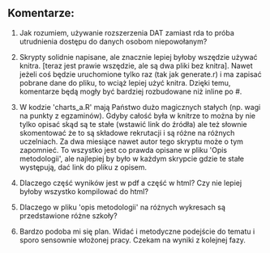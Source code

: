 ## Komentarze:

1. Jak rozumiem, używanie rozszerzenia DAT zamiast rda to próba utrudnienia dostępu do danych osobom niepowołanym?

2. Skrypty solidnie napisane, ale znacznie lepiej byłoby wszędzie używać knitra.
 [teraz jest prawie wszędzie, ale są dwa pliki bez knitra].
 Nawet jeżeli coś będzie uruchomione tylko raz (tak jak generate.r) i ma zapisać pobrane dane do pliku, to wciąż lepiej użyć knitra. Dzięki temu, komentarze będą mogły być bardziej rozbudowane niż inline po #. 

3. W kodzie 'charts_a.R' mają Państwo dużo magicznych stałych (np. wagi na punkty z egzaminów). 
Gdyby całość była w knitrze to można by nie tylko opisać skąd są te stałe (wstawić link do źródła) ale też słownie skomentować że to są składowe rekrutacji i są różne na różnych uczelniach. Za dwa miesiące nawet autor tego skryptu może o tym zapomnieć.
To wszystko jest co prawda opisane w pliku 'Opis metodologii', ale najlepiej by było w każdym skrypcie gdzie te stałe występują,  dać link do pliku z opisem.

4. Dlaczego część wyników jest w pdf a część w html? Czy nie lepiej byłoby wszystko kompilować do html?

5. Dlaczego w pliku 'opis metodologii' na różnych wykresach są przedstawione różne szkoły?

6. Bardzo podoba mi się plan. Widać i metodyczne podejście do tematu i sporo sensownie włożonej pracy. Czekam na wyniki z kolejnej fazy.

